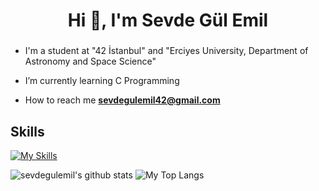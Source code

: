 <h1 align="center">Hi 👋, I'm Sevde Gül Emil</h1>
<h3 align="center"></h3>

- I'm a student at "42 İstanbul" and "Erciyes University, Department of Astronomy and Space Science"

- I’m currently learning C Programming

- How to reach me **sevdegulemil42@gmail.com**

## Skills
[![My Skills](https://skillicons.dev/icons?i=c,cpp,py,linux,git)](https://skillicons.dev)



<p float="center">
  <img  src="https://github-readme-stats.vercel.app/api?username=sevdegulemil&show_icons=true&count_private=true&hide=contribs,issues" alt="sevdegulemil's github stats" />

  <img  src="https://github-readme-stats.vercel.app/api/top-langs/?username=sevdegulemil&layout=compact&hide=html,css" alt="My Top Langs" />
</p>
